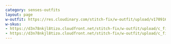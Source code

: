 ```yaml
---
category: senses-outfits
layout: page
w-outfit: https://res.cloudinary.com/stitch-fix/w-outfit/upload/v1709166448/Style_studio/Styleshuffle/2023-03-14_W_OF_V05_1127_Base.jpg
w-skus:
- https://d3n78nkjl8tizo.cloudfront.net/stitch-fix/w-outfit/upload/c_fit,h_720,w_862/v1675728609/rn89apbbqwzsnqygfuux.jpg
- https://d3n78nkjl8tizo.cloudfront.net/stitch-fix/w-outfit/upload/c_fit,h_720,w_862/v1683286586/r4xvpaag5gsamkkyiu8u.jpg
---
```


